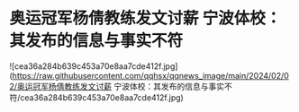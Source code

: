 # 奥运冠军杨倩教练发文讨薪 宁波体校：其发布的信息与事实不符

![cea36a284b639c453a70e8aa7cde412f.jpg](https://raw.githubusercontent.com/qqhsx/qqnews_image/main/2024/02/02/奥运冠军杨倩教练发文讨薪 宁波体校：其发布的信息与事实不符/cea36a284b639c453a70e8aa7cde412f.jpg)

